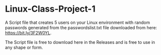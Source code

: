 # Linux-Class-Project-1
A Script file that creates 5 users on your Linux environment with random passwords generated from the passwordslist.txt file downloaded from here: https://bit.ly/3F2W0YL.

The Script file is free to download here in the Releases and is free to use in any shape or form.

